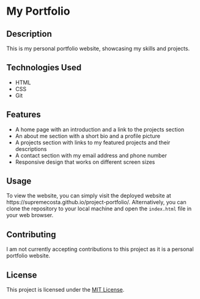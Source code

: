 <!DOCTYPE html>
<html>
  <body>
    <h1>My Portfolio</h1>
    <h2>Description</h2>
    <p>This is my personal portfolio website, showcasing my skills and projects.</p>
    <h2>Technologies Used</h2>
    <ul>
      <li>HTML</li>
      <li>CSS</li>
      <li>Git</li>
    </ul>
    <h2>Features</h2>
    <ul>
      <li>A home page with an introduction and a link to the projects section</li>
      <li>An about me section with a short bio and a profile picture</li>
      <li>A projects section with links to my featured projects and their descriptions</li>
      <li>A contact section with my email address and phone number</li>
      <li>Responsive design that works on different screen sizes</li>
    </ul>
    <h2>Usage</h2>
    <p>To view the website, you can simply visit the deployed website at https://supremecosta.github.io/project-portfolio/. Alternatively, you can clone the repository to your local machine and open the <code>index.html</code> file in your web browser.</p>
    <h2>Contributing</h2>
    <p>I am not currently accepting contributions to this project as it is a personal portfolio website.</p>
    <h2>License</h2>
    <p>This project is licensed under the <a href="https://opensource.org/licenses/MIT">MIT License</a>.</p>
  </body>
</html>
